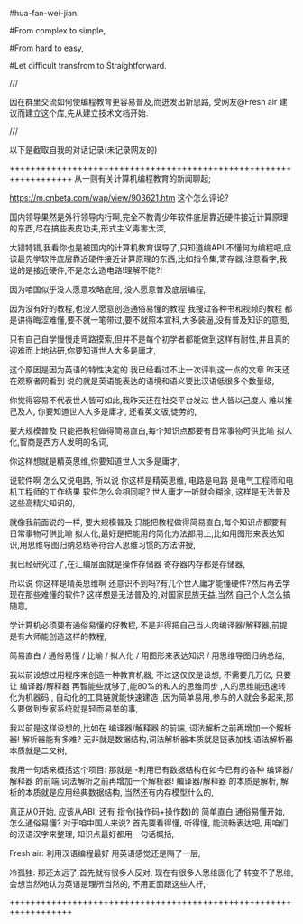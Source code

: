 #hua-fan-wei-jian.

#From complex to simple,

#From hard to easy,

#Let difficult transfrom to Straightforward.

///

因在群里交流如何使编程教育更容易普及,而迸发出新思路,
受网友@Fresh air 建议而建立这个库,先从建立技术文档开始.

///

以下是截取自我的对话记录(未记录网友的)

++++++++++++++++++++++++++++++++++++++++++++++++++++++++++++++++++
从一则有关计算机编程教育的新闻聊起;

https://m.cnbeta.com/wap/view/903621.htm 
这个怎么评论?

国内领导果然是外行领导内行啊,完全不教青少年软件底层靠近硬件接近计算原理的东西,尽在搞些表皮功夫,形式主义毒害太深,

大错特错,我看你也是被国内的计算机教育误导了,只知道编API,不懂何为编程吧,应该最先学软件底层靠近硬件接近计算原理的东西,比如指令集,寄存器,注意看字,我说的是接近硬件,不是怎么造电路!理解不能?!

因为咱国似乎没人愿意攻略底层, 没人愿意普及底层编程,

因为没有好的教程,也没人愿意创造通俗易懂的教程 我搜过各种书和视频的教程 都是讲得晦涩难懂,要不就一笔带过,要不就照本宣科,大多装逼,没有普及知识的意图,

只有自己自学慢慢走弯路摸索,但并不是每个初学者都能做到这样有耐性,并且真的迎难而上地钻研,你要知道世人大多是庸才,

这个原因是因为英语的特性决定的 我已经看过不止一次评判这一点的文章 昨天还在观察者网看到 说的就是英语能表达的语境和语义要比汉语低很多个数量级,

你觉得容易不代表世人皆可如此,我昨天还在社交平台发过 世人皆以己度人 难以推己及人,
你要知道世人大多是庸才, 还看英文版,徒劳的,


要大规模普及 只能把教程做得简易直白,每个知识点都要有日常事物可供比喻 拟人化,智商是西方人发明的名词,

你这样想就是精英思维,你要知道世人大多是庸才,

说软件啊 怎么又说电路,
所以说 你这样是精英思维, 电路是电路 是电气工程师和电机工程师的工作结果 软件怎么会相同呢? 世人庸才一听就会糊涂,
这样是无法普及这些高精尖知识的,

就像我前面说的一样, 要大规模普及 只能把教程做得简易直白,每个知识点都要有日常事物可供比喻 拟人化,最好是把能用的简化方法都用上,比如用图形来表达知识,用思维导图归纳总结等符合人思维习惯的方法讲授,

我已经研究过了,在汇编层面就是操作存储器 寄存器内存都是存储器,

所以说 你这样是精英思维啊 还意识不到吗?有几个世人庸才能懂硬件?然后再去学现在那些难懂的软件?
这样想是无法普及的,对国家民族无益,当然 自己个人怎么搞随意,

学计算机必须要有通俗易懂的好教程, 不是非得把自己当人肉编译器/解释器,前提是有大师能创造这样的教程,

简易直白 / 通俗易懂 / 比喻 / 拟人化 / 用图形来表达知识 / 用思维导图归纳总结,

我以前设想过用程序来创造一种教育机器, 不过这仅仅是设想, 不需要几万亿, 只要让 编译器/解释器 再智能些就够了,能80%的和人的思维同步 ,人的思维能迅速转化为机器码 , 自动化的工具链就能快速建造 ,因为简单易用,参与的人就会多起来,那么要做到专家系统就是轻而易举的事,

我以前是这样设想的,比如在 编译器/解释器 的前端, 词法解析之前再增加一个解析器! 解析器能有多难? 无非就是数据结构,词法解析器本质就是链表加栈,语法解析器本质就是二叉树,

我用一句话来概括这个项目: 那就是 -利用已有数据结构在如今已有的各种 编译器/解释器 的前端,词法解析之前再增加一个解析器! 编译器/解释器 的本质是解析, 解析的本质就是应用经典数据结构, 当然还有内存模型什么的,

真正从0开始, 应该从ABI, 还有 指令(操作码+操作数)的 简单直白 通俗易懂开始,
怎么通俗易懂? 对于咱中国人来说? 首先要看得懂, 听得懂, 能流畅表达吧, 用咱们的汉语汉字来整理, 知识点最好都用一句话概括,

Fresh air:  利用汉语编程最好 用英语感觉还是隔了一层,

冷孤独:  那还太远了,首先就有很多人反对, 现在有很多人思维固化了 转变不了思维, 会想当然地认为英语是理所当然的, 不用正面跟这些人杆,

++++++++++++++++++++++++++++++++++++++++++++++++++++++++++++++++++
